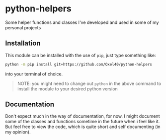 # python-helpers
Some helper functions and classes I've developed and used in some of my personal projects

## Installation
This module can be installed with the use of `pip`, just type something like:
```bash
python -m pip install git+https://github.com/Oxel40/python-helpers
```
into your terminal of choice.
> NOTE: you might need to change out `python` in the above command to install the module 
> to your desired python version

## Documentation
Don't expect much in the way of documentation, for now. I might document some of the classes and functions
sometime in the future when i feel like it.
But feel free to view the code, which is quite short and self documenting (in my opinion). 